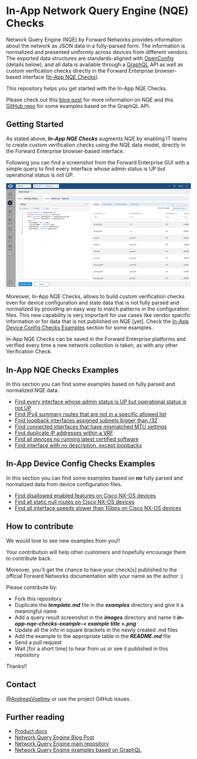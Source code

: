 # In-App Network Query Engine (NQE) Checks

Network Query Engine (NQE) by Forward Networks provides information about the network as JSON data in a fully-parsed form.
The information is normalized and presented uniformly across devices from different vendors.
The exported data structures are standards-aligned with [OpenConfig](http://www.openconfig.net/) (details below), and all data is available through a [GraphQL](https://github.com/forwardnetworks/network-query-engine#graphql-interface) API as well as custom verification checks directly in the Forward Enterprise browser-based interface ([In-App NQE Checks](#in-app-nqe-checks)).

This repository helps you get started with the In-App NQE Checks.

Please check out this [blog post](https://www.forwardnetworks.com/blog/network-query-engine) for more information on NQE and this [GitHub repo](https://github.com/forwardnetworks/network-query-engine-examples) for some examples based on the GraphQL API.  

<a id="in-app-nqe-checks"></a>
## Getting Started

As stated above, ***In-App NQE Checks*** augments NQE by enabling IT teams to create custom verification checks using the NQE data model, directly in the Forward Enterprise browser-based interface.

Following you can find a screenshot from the Forward Enterprise GUI with a simple query to find every interface whose admin status is UP but operational status is not UP.

![In-App NQE Checks example](/images/in-app-nqe-checks-example.png?width=800px&classes=shadow)

Moreover, In-App NQE Checks, allows to build custom verification checks even for device configuration and state data that is not fully parsed and normalized by providing an easy way to match patterns in the configuration files.
This new capability is very important for use cases like vendor specific information or for data that is not published on NQE [yet].
Check the [In-App Device Config Checks Examples](#device-config-checks-examples) section for some examples.

In-App NQE Checks can be saved in the Forward Enterprise platforms and verified every time a new network collection is taken, as with any other Verification Check.

<a id="in-app-nqe-checks-examples"></a>
## In-App NQE Checks Examples
In this section you can find some examples based on fully parsed and normalized NQE data.

  * [Find every interface whose admin status is UP but operational status is not UP](/examples/interface-status.md)
  * [Find IPv4 summary routes that are not in a specific allowed list](/examples/summary-routes.md)
  * [Find loopback interfaces assigned subnets bigger than /32](/examples/loopback-subnet.md)
  * [Find connected interfaces that have mismatched MTU settings](/examples/mtu-mismatch.md)
  * [Find duplicate IP addresses within a VRF](/examples/ip-uniqueness.md)
  * [Find all devices no running latest certified software](/examples/certified-software.md)
  * [Find interface with no description, except loopbacks](/examples/interface-description.md)

<a id="device-config-checks-examples"></a>
## In-App Device Config Checks Examples

In this section you can find some examples based on **no** fully parsed and normalized data from device configuration files.

  * [Find disallowed enabled features on Cisco NX-OS devices](/examples/nxos-disallowed-features.md)
  * [Find all static null routes on Cisco NX-OS devices](/examples/nxos-null-static-routes.md)
  * [Find all interface speeds slower than 1Gbps on Cisco NX-OS devices](/examples/nxos-interface-speed.md)

<a id="contribute"></a>
## How to contribute

We would love to see new examples from you!!

Your contribution will help other customers and hopefully encourage them to contribute back.

Moreover, you'll get the chance to have your check[s] published to the official Forward Networks documentation with your name as the author :)

Please contribute by:

 * Fork this repository
 * Duplicate the ***template.md*** file in the ***examples*** directory and give it a meaningful name
 * Add a query result screenshot in the ***images*** directory and name it ***in-app-nqe-checks-example-< example title >.png***
 * Update all the info in square brackets in the newly created <example>.md files
 * Add the example to the appropriate table in the ***README.md*** file
 * Send a pull request
 * Wait [for a short time] to hear from us or see it published in this repository

Thanks!!

## Contact

[@AndreasVoellmy](@AndreasVoellmy) or use the project GitHub issues.

## Further reading

* [Product docs](https://app.forwardnetworks.com/docs/docs/applications/network_query_engine/)
* [Network Query Engine Blog Post](https://www.forwardnetworks.com/blog/network-query-engine)
* [Network Query Engine main repository](https://github.com/forwardnetworks/network-query-engines)
* [Network Query Engine examples based on GraphQL](https://github.com/forwardnetworks/network-query-engine-examples)
